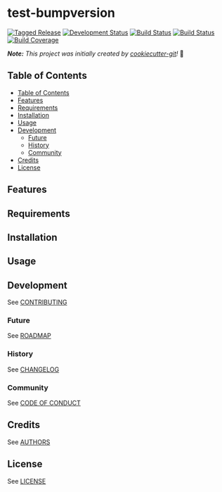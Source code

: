 # test-bumpversion

[![Tagged Release](https://img.shields.io/badge/release-v0-blue.svg?longCache=true)](CHANGELOG.md)
[![Development Status](https://img.shields.io/badge/status-planning-lightgrey.svg?longCache=true)](ROADMAP.md)
[![Build Status](https://img.shields.io/badge/build-unknown-lightgrey.svg?longCache=true)](https://travis-ci.org)
[![Build Status](https://img.shields.io/badge/build-pending-lightgrey.svg?longCache=true)](https://www.appveyor.com)
[![Build Coverage](https://img.shields.io/badge/coverage-0%25-lightgrey.svg?longCache=true)](https://codecov.io)

>  

 

_**Note:** This project was initially created by [cookiecutter-git](https://github.com/NathanUrwin/cookiecutter-git)!_ :cookie:

## Table of Contents

- [Table of Contents](#table-of-contents)
- [Features](#features)
- [Requirements](#requirements)
- [Installation](#installation)
- [Usage](#usage)
- [Development](#development)
  - [Future](#future)
  - [History](#history)
  - [Community](#community)
- [Credits](#credits)
- [License](#license)

## Features

## Requirements

## Installation

## Usage

## Development

See [CONTRIBUTING](CONTRIBUTING.md)

### Future

See [ROADMAP](ROADMAP.md)

### History

See [CHANGELOG](CHANGELOG.md)

### Community

See [CODE OF CONDUCT](CODE_OF_CONDUCT.md)

## Credits

See [AUTHORS](AUTHORS.md)

## License

See [LICENSE](LICENSE)
